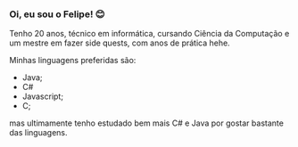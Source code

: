 ### Oi, eu sou o Felipe! 😊

Tenho 20 anos, técnico em informática, cursando Ciência da Computação e um mestre em fazer side quests, com anos de prática hehe.

 Minhas linguagens preferidas são: 
- Java;
- C#
- Javascript;
- C;

 mas ultimamente tenho estudado bem mais C# e Java por gostar bastante das linguagens.
